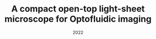 ---
title: "A compact open-top light-sheet microscope for Optofluidic imaging"
collection: publications
permalink: /publication/2022_Son_Three-Dimensional_and_Multidimensional_Microscopy_Image_Acquisition_and_Processing_XXIX
date: 2022
venue: 'Three-Dimensional and Multidimensional Microscopy: Image Acquisition and Processing XXIX'
DOI: '10.1117/12.2607324'
---